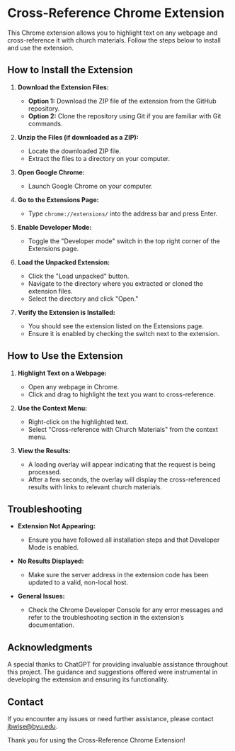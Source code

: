 # Cross-Reference Chrome Extension

This Chrome extension allows you to highlight text on any webpage and cross-reference it with church materials. Follow the steps below to install and use the extension.

## How to Install the Extension

1. **Download the Extension Files:**

   - **Option 1:** Download the ZIP file of the extension from the GitHub repository.
   - **Option 2:** Clone the repository using Git if you are familiar with Git commands.

2. **Unzip the Files (if downloaded as a ZIP):**

   - Locate the downloaded ZIP file.
   - Extract the files to a directory on your computer.

3. **Open Google Chrome:**

   - Launch Google Chrome on your computer.

4. **Go to the Extensions Page:**

   - Type `chrome://extensions/` into the address bar and press Enter.

5. **Enable Developer Mode:**

   - Toggle the "Developer mode" switch in the top right corner of the Extensions page.

6. **Load the Unpacked Extension:**

   - Click the "Load unpacked" button.
   - Navigate to the directory where you extracted or cloned the extension files.
   - Select the directory and click "Open."

7. **Verify the Extension is Installed:**

   - You should see the extension listed on the Extensions page.
   - Ensure it is enabled by checking the switch next to the extension.

## How to Use the Extension

1. **Highlight Text on a Webpage:**

   - Open any webpage in Chrome.
   - Click and drag to highlight the text you want to cross-reference.

2. **Use the Context Menu:**

   - Right-click on the highlighted text.
   - Select "Cross-reference with Church Materials" from the context menu.

3. **View the Results:**

   - A loading overlay will appear indicating that the request is being processed.
   - After a few seconds, the overlay will display the cross-referenced results with links to relevant church materials.

## Troubleshooting

- **Extension Not Appearing:**
  - Ensure you have followed all installation steps and that Developer Mode is enabled.

- **No Results Displayed:**
  - Make sure the server address in the extension code has been updated to a valid, non-local host.

- **General Issues:**
  - Check the Chrome Developer Console for any error messages and refer to the troubleshooting section in the extension’s documentation.

## Acknowledgments

A special thanks to ChatGPT for providing invaluable assistance throughout this project. The guidance and suggestions offered were instrumental in developing the extension and ensuring its functionality.

## Contact

If you encounter any issues or need further assistance, please contact [jbwise@byu.edu](mailto:jbwise@byu.edu).

Thank you for using the Cross-Reference Chrome Extension!
